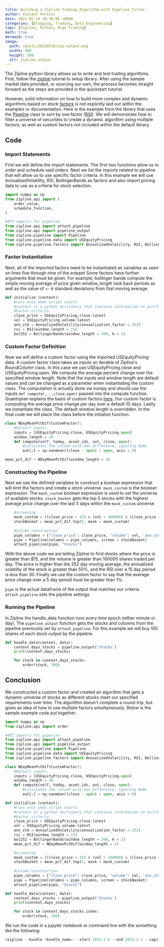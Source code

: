 ```yaml
---
title: Building a Zipline Trading Algorithm with Pipeline Filter
author: Vincent Perkins
date: 2022-05-10 16:30:00 +0800
categories: [Blogging, Trading, Data Engineering]
tags: [Zipline, Python, Algo trading]
math: true
mermaid: true
image:
  path: /posts/20220510/zip-output.png
  width: 800
  height: 500
  alt: Zipline output
---
```


The Zipline python library allows us to write and test trading algorithms. First, follow the [zipline](https://github.com/stefan-jansen/zipline-reloaded) tutorial to setup library. After using the sample market data provided, or sourcing our own, the process becomes straight forward as the steps are provided in the quickstart tutorial.

However, solid information on how to build more complex and dynamic algorithms based on stock [factors](https://www.investopedia.com/terms/f/factor-investing.asp) is not explicitly laid out within the examples or documentation. Here is the example from the library that uses the [Pipeline](https://github.com/stefan-jansen/zipline-reloaded/blob/main/src/zipline/examples/momentum_pipeline.py) class to sort by one factor ([RSI](https://www.investopedia.com/terms/r/rsi.asp)). We will demonstrate how to filter a universe of securities to create a dynamic algorithm using multiple factors, as well as custom factors not included within the default library.  

## Code
### Import Statements 
First we will define the import statements. The first two functions allow us to order and schedule said orders. Next we list the imports related to pipeline that will allow us to use specific factor criteria. In this example we will use AnnualizedVolatility, RSI, BollingerBands as factors and also import pricing data to use as a criteria for stock selection. 
```python
import numpy as np
from zipline.api import (
    order_value,
    schedule_function,
)

#API imports for pipeline
from zipline.api import attach_pipeline
from zipline.api import pipeline_output
from zipline.pipeline import Pipeline
from zipline.pipeline.data import USEquityPricing
from zipline.pipeline.factors import AnnualizedVolatility, RSI, BollingerBands
```

### Factor Instantiation
Next, all of the imported factors need to be instantiated as variables as seen on lines five through nine of the snippet Some factors have further arguments that must be given. For example, bollinger bands compute the simple moving average of price given *window_length* look back periods as well as the value of +\- *k* standard deviations from that moving average.

```python
def initialize (context): 
    #runs once when script starts
    #context is a python dictionary that contains information on portfolio/performance.  
    #Factor criteria
    close_price = USEquityPricing.close.latest
    vol = USEquityPricing.volume.latest
    ann_std = AnnualizedVolatility(annualization_factor = 252)
    rsi = RSI(window_length = 15)
    bol252 = BollingerBands(window_length = 390, k = 2)
```

### Custom Factor Definition
Now we will define a custom factor using the imported *USEquityPricing* data. A custom factor class takes as inputs an iterable of Zipline's *BoundColumn* class. In this case we use USEquityPricing.close and USEquityPricing.open. We compute the average percent change over the specified window length. Note that the inputs and window length are default values and can be changed as a parameter when instantiating the custom class. The computation is actually done via numpy and should use the inputs `def compute(...,close,open)` passed into the compute function. Quantopian explains the basis of custom factors [here](https://www.youtube.com/watch?v=37VVldjdNI8&ab_channel=Quantopian). Our custom factor is computing the average price change per day over a default 10 days. Lastly we instantiate the class. The default window length is overridden. In the final code we will place the class before the initialize function. 

```python
class NDayMeanPctDif(CustomFactor):
    #Default inputs.
    inputs = [USEquityPricing.close, USEquityPricing.open]
    window_length = 10
    def compute(self, today, asset_ids, out, close, open):
        #Calculates the column-wise man difference, ignoring NaNs
        out[:] = np.nanmean((close - open) / open, axis = 0)

mean_pct_dif = NDayMeanPctDif(window_length = 5)
```

### Constructing the Pipeline
Next we use the defined variables to construct a boolean expression that will limit the factors and create a stock universe. `mask_custom` is the boolean expression. The `mask_custom` boolean expression is used to set the universe of available stocks. `stock_basket` gets the top 5 stocks with the highest average price change over the last 5 days within the `mask_custom` universe. 

```python
    #screening
    mask_custom = ((close_price > 15) & (vol > 100000) & (close_price > bol252.middle) & (ann_std > 0.50) & (rsi < 30) & (mean_pct_dif > 0.01))
    stockBasket = mean_pct_dif.top(5, mask = mask_custom)
    
    #Column construction
    pipe_columns = {"close_price": close_price, "volume": vol, 'ann_std': ann_std, 'rsi': rsi}    
    pipe = Pipeline(columns = pipe_columns, screen = stockBasket)
    attach_pipeline(pipe, "Stocks")
```

With the above code we are telling Zipline to find stocks where the price is greater than $15, and the volume is greater than 100000 shares traded per day. The price is higher than the 252 day moving average, the annualized volatility of the stock is greater than 50%, and the RSI over a 15 day period is less than 30. Finally we use the custom factor to say that the average price change over a 5 day period must be greater than 1%. 

`pipe` is the actual dataframe of  the output that matches our criteria. `attach_pipeline` sets the pipeline settings.

### Running the Pipeline

In Zipline the handle_data function runs every time epoch (either minute or day). The `pipeline_output` function gets the stocks and columns from the pipeline previously set by `attach_pipeline`. For this example we will buy 100 shares of each stock output by the pipeline. 

```python 
def handle_data(context, data):
    context.days_stocks = pipeline_output('Stocks')
    print(context.days_stocks)

    for stock in context.days_stocks:
        order(stock, 100) 
```
## Conclusion

We constructed a custom factor and created an algorithm that gets a dynamic universe of stocks as different stocks meet our specified requirements over time. The algorithm doesn't complete a round-trip, but gives an idea of how to use multiple factors simultaneously. Below is the sample example code put together:

```python
import numpy as np
from zipline.api import order

#API imports for pipeline
from zipline.api import attach_pipeline
from zipline.api import pipeline_output
from zipline.pipeline import Pipeline
from zipline.pipeline.data import USEquityPricing
from zipline.pipeline.factors import AnnualizedVolatility, RSI, BollingerBands, CustomFactor

class NDayMeanPctDif(CustomFactor):
    #Default inputs.
    inputs = [USEquityPricing.close, USEquityPricing.open]
    window_length = 10
    def compute(self, today, asset_ids, out, close, open):
        #Calculates the column-wise man difference, ignoring NaNs
        out[:] = np.nanmean((close - open) / open, axis = 0)

def initialize (context): 
    #runs once when script starts
    #context is a python dictionary that contains information on portfolio/performance.  
    #Factor criteria
    close_price = USEquityPricing.close.latest
    vol = USEquityPricing.volume.latest
    ann_std = AnnualizedVolatility(annualization_factor = 252)
    rsi = RSI(window_length = 15)
    bol252 = BollingerBands(window_length = 390, k = 2)
    mean_pct_dif = NDayMeanPctDif(window_length = 5)

    #screening
    mask_custom = ((close_price > 15) & (vol > 100000) & (close_price > bol252.middle) & (ann_std > 0.50) & (rsi < 30) & (mean_pct_dif > 0.01))
    stockBasket = mean_pct_dif.top(5, mask = mask_custom)
    
    #Column construction
    pipe_columns = {"close_price": close_price, "volume": vol, 'ann_std': ann_std, 'rsi': rsi, "mean_pct_dif": mean_pct_dif}    
    pipe = Pipeline(columns = pipe_columns, screen = stockBasket)
    attach_pipeline(pipe, "Stocks")

def handle_data(context, data):
    context.days_stocks = pipeline_output('Stocks')
    print(context.days_stocks)

    for stock in context.days_stocks.index:
        order(stock, 100)
```

We run the code in a jupyter notebook or command line with the something like the following:

```python
%zipline --bundle <bundle_name> --start 2021-1-6 --end 2022-2-1 --capital-base 25000 -o strat_test.pickle --no-benchmark --data-frequency daily
```